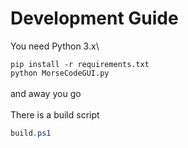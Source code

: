 # Development Guide

You need Python 3.x\


`pip install -r requirements.txt`\
`python MorseCodeGUI.py`\
\
and away you go\
\
There is a build script

```powershell
build.ps1
```
